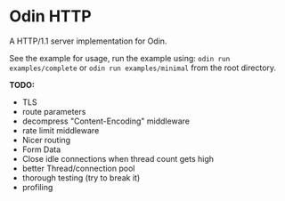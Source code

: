 # Odin HTTP

A HTTP/1.1 server implementation for Odin.

See the example for usage, run the example using: `odin run examples/complete` or `odin run examples/minimal` from the root directory.

**TODO:**
 - TLS
 - route parameters
 - decompress "Content-Encoding" middleware
 - rate limit middleware
 - Nicer routing
 - Form Data
 - Close idle connections when thread count gets high
 - better Thread/connection pool
 - thorough testing (try to break it)
 - profiling
